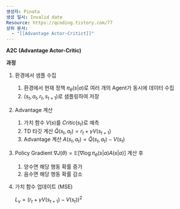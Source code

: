 ```yaml
---
생성자: Pinata
생성 일시: Invalid date
Resource: https://qcoding.tistory.com/77
상위 문서:
  - "[[Advantage Actor-Critict]]"
---
```

**A2C (Advantage Actor-Critic)**

  

**과정**

1. 환경에서 샘플 수집
    1. 환경에서 현재 정책 $\pi_\theta(s|a)$로 여러 개의 Agent가 동시에 데이터 수집
    2. $(s_t, a_t, r_t, s_{t+1})$로 샘플링하여 저장
2. Advantage 계산
    1. 가치 함수 $V(s)$를 $Critic(s_t)$로 예측
    2. TD 타깃 계산 $\hat{Q}(s_t, a_t) = r_t + \gamma V(s_{t+1})$
    3. Advantage 계산 $A(s_t, a_t) = \hat{Q}(s_t,a_t)-V(s_t)$
3. Policy Gradient $\nabla J(\theta) = \mathbb{E}[\nabla\log\pi_\theta(s|a)A(s|a)]$ 계산 후
    1. 양수면 해당 행동 확률 증가
    2. 음수면 해당 행동 확률 감소
4. 가치 함수 업데이트 (MSE)
    
    $L_v = (r_t + \gamma V(s_{t+1})-V(s_t))^2$